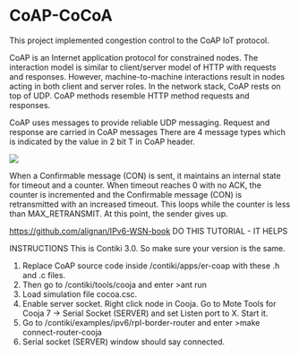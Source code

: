 # CoAP-CoCoA
This project implemented congestion control to the CoAP IoT protocol.

CoAP is an Internet application protocol for constrained nodes.
The interaction model is similar to client/server model of HTTP with requests and responses. 
However, machine-to-machine interactions result in nodes acting in both client and server roles.
In the network stack, CoAP rests on top of UDP.
CoAP methods resemble HTTP method requests and responses.

CoAP uses messages to provide reliable UDP messaging.
Request and response are carried in CoAP messages
There are 4 message types which is indicated by the value in 2 bit T in CoAP header.

![](images/coap-message.jpg)

When a Confirmable message (CON) is sent, it maintains an internal state for timeout and a counter.
When timeout reaches 0 with no ACK, the counter is incremented and the Confirmable message (CON) is retransmitted with an increased timeout. This loops while the counter is less than MAX_RETRANSMIT.
At this point, the sender gives up.


https://github.com/alignan/IPv6-WSN-book
DO THIS TUTORIAL - IT HELPS

INSTRUCTIONS
This is Contiki 3.0. So make sure your version is the same.

1) Replace CoAP source code inside /contiki/apps/er-coap with these .h and .c files.
2) Then go to /contiki/tools/cooja and enter >ant run
3) Load simulation file cocoa.csc.
4) Enable server socket. Right click node in Cooja.
Go to Mote Tools for Cooja 7 -> Serial Socket (SERVER) and set Listen port to X. Start it.
5) Go to /contiki/examples/ipv6/rpl-border-router and enter >make connect-router-cooja
6) Serial socket (SERVER) window should say connected.
